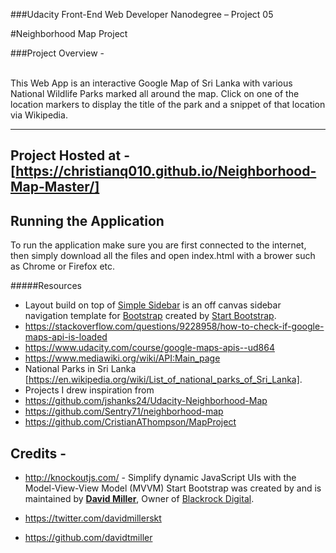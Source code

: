 ###Udacity Front-End Web Developer Nanodegree – Project 05

#Neighborhood Map Project

###Project Overview - 

<br>
This Web App is an interactive Google Map of Sri Lanka with various National Wildlife Parks marked all around the map. Click on one of the location markers to display the title of the park and a snippet of that location via Wikipedia.
<br>

----------
Project Hosted at - [https://christianq010.github.io/Neighborhood-Map-Master/]
----------

## Running the Application
To run the application make sure you are first connected to the internet, then simply download all the files and open index.html with a brower such as Chrome or Firefox etc.

#####Resources
* Layout build on top of [Simple Sidebar](http://startbootstrap.com/template-overviews/simple-sidebar/) is an off canvas sidebar navigation template for [Bootstrap](http://getbootstrap.com/) created by [Start Bootstrap](http://startbootstrap.com/).
* https://stackoverflow.com/questions/9228958/how-to-check-if-google-maps-api-is-loaded
* https://www.udacity.com/course/google-maps-apis--ud864
* https://www.mediawiki.org/wiki/API:Main_page
* National Parks in Sri Lanka [https://en.wikipedia.org/wiki/List_of_national_parks_of_Sri_Lanka].
* Projects I drew inspiration from
 * https://github.com/jshanks24/Udacity-Neighborhood-Map
 * https://github.com/Sentry71/neighborhood-map
 * https://github.com/CristianAThompson/MapProject

## Credits - 
* http://knockoutjs.com/ - Simplify dynamic JavaScript UIs with the Model-View-View Model (MVVM)
Start Bootstrap was created by and is maintained by **[David Miller](http://davidmiller.io/)**, Owner of [Blackrock Digital](http://blackrockdigital.io/).

* https://twitter.com/davidmillerskt
* https://github.com/davidtmiller
